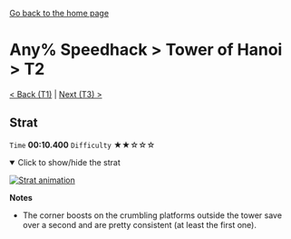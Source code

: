 [Go back to the home page](https://github.com/Doublevil/scbspeedrun)

# Any% Speedhack > Tower of Hanoi > T2

[< Back (T1)](https://github.com/Doublevil/scbspeedrun/blob/main/levels/any_sh/T/T1.md) | [Next (T3) >](https://github.com/Doublevil/scbspeedrun/blob/main/levels/any_sh/T/T3.md)

## Strat

`Time` **00:10.400** `Difficulty` ★★☆☆☆
<details open>
  <summary>Click to show/hide the strat</summary>

  [![Strat animation](https://github.com/Doublevil/scbspeedrun/blob/main/media/levels/T/T2_Strat.webp)](https://github.com/Doublevil/scbspeedrun/blob/main/media/levels/T/T2_Strat.mp4?raw=true)

  **Notes**
  - The corner boosts on the crumbling platforms outside the tower save over a second and are pretty consistent (at least the first one).
</details>
